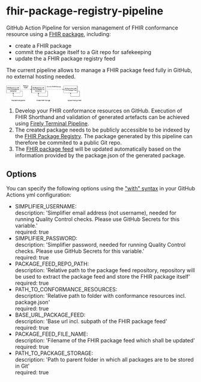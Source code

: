 # fhir-package-registry-pipeline

GitHub Action Pipeline for version management of FHIR conformance resource using a [FHIR package](https://registry.fhir.org/learn), including:
  * create a FHIR package
  * commit the package itself to a Git repo for safekeeping
  * update the a FHIR package registry feed 

The current pipeline allows to manage a FHIR package feed fully in GitHub, no external hosting needed.

<img align="center" width="40%" src="fhir-package-registry-pipeline.png">

1. Develop your FHIR conformance resources on GitHub. Execution of FHIR Shorthand and validation of generated artefacts can be achieved using [Firely Terminal Pipeline](https://github.com/FirelyTeam/firely-terminal-pipeline/).
2. The created package needs to be publicly accessible to be indexed by the [FHIR Package Registry](https://registry.fhir.org). The package generated by this pipeline can therefore be commited to a public Git repo.
3. The [FHIR package feed](https://registry.fhir.org/submit) will be updated automatically based on the information provided by the package.json of the generated package.

## Options

You can specify the following options using the ["with" syntax](https://docs.github.com/en/actions/reference/workflow-syntax-for-github-actions#jobsjob_idstepswith) in your GitHub Actions yml configuration:

 * SIMPLIFIER_USERNAME:<br>
    description: 'Simplifier email address (not username), needed for running Quality Control checks. Please use GitHub Secrets for this variable.'<br>
    required: true
 * SIMPLIFIER_PASSWORD:<br>
    description: 'Simplifier password, needed for running Quality Control checks. Please use GitHub Secrets for this variable.'<br>
    required: true
 * PACKAGE_FEED_REPO_PATH:<br>
   description: 'Relative path to the package feed repository, repository will be used to extract the package feed and store the FHIR package itself'<br>
   required: true
 * PATH_TO_CONFORMANCE_RESOURCES:<br>
   description: 'Relative path to folder with conformance resources incl. package.json'<br>
   required: true
 * BASE_URL_PACKAGE_FEED:<br>
   description: 'Base url incl. subpath of the FHIR package feed'<br>
   required: true
 * PACKAGE_FEED_FILE_NAME:<br>
   description: 'Filename of the FHIR package feed which shall be updated'<br>
   required: true
 * PATH_TO_PACKAGE_STORAGE:<br>
   description: 'Path to parent folder in which all packages are to be stored in Git'<br>
   required: true
